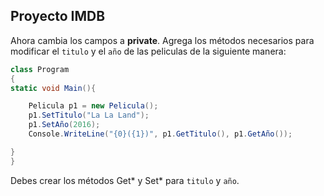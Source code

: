 ## Proyecto IMDB

Ahora cambia los campos a **private**. Agrega los métodos necesarios para 
modificar el `titulo` y el `año` de las peliculas de la siguiente manera:

```csharp
class Program 
{
static void Main(){

    Pelicula p1 = new Pelicula();
    p1.SetTitulo("La La Land");
    p1.SetAño(2016);
    Console.WriteLine("{0}({1})", p1.GetTitulo(), p1.GetAño());

}
} 
```

Debes crear los métodos Get* y Set* para `titulo` y `año`. 
